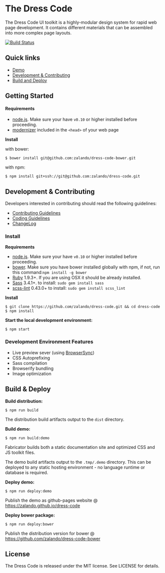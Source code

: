 # The Dress Code

The Dress Code UI toolkit is a highly-modular design system for rapid web page development. It contains different materials that can be assembled into more complex page layouts.

[![Build Status](https://travis-ci.org/zalando/dress-code.svg)](https://travis-ci.org/zalando/dress-code)

## Quick links

* [Demo](http://zalando.github.io/dress-code/)
* [Development & Contributing](#development)
* [Build and Deploy](#build-and-deploy)

## Getting Started

#### Requirements

* [node.js](http://nodejs.org). Make sure your have `v0.10` or higher installed before proceeding.
* [modernizer](https://modernizr.com/) included in the ```<head>``` of your web page

**Install**

with bower:

```
$ bower install git@github.com:zalando/dress-code-bower.git
```

with npm:

```
$ npm install git+ssh://git@github.com:zalando/dress-code.git
```

## <a name="development"> Development & Contributing

Developers interested in contributing should read the following guidelines:

- [Contributing Guidelines](docs/guides/CONTRIBUTING.md)
- [Coding Guidelines](docs/guides/CODING.md)
- [ChangeLog](CHANGELOG.md)


### Install

**Requirements**

* [node.js](http://nodejs.org). Make sure your have `v0.10` or higher installed before proceeding.
* [bower](http://bower.io/). Make sure you have bower installed globally with npm, if not, run this command:```npm install -g bower```
* [Ruby](https://www.ruby-lang.org/en/documentation/installation/) 1.9.3+. If you are using OSX it should be already installed.
* [Sass](http://sass-lang.com/install) 3.4.1+. to install: ```sudo gem install sass```
* [scss-lint](https://github.com/brigade/scss-lint) 0.43.0+ to install: ```sudo gem install scss_lint```

**Install**

```
$ git clone https://github.com/zalando/dress-code.git && cd dress-code
$ npm install
```

**Start the local development environment:**

```
$ npm start
```

### Development Environment Features

- Live preview sever (using [BrowserSync](http://www.browsersync.io/))
- CSS Autoprefixing
- Sass compilation
- Browserify bundling
- Image optimization

## <a name="build-and-deploy"> Build & Deploy

**Build distribution:**

```
$ npm run build
```

The distribution build artifacts output to the `dist` directory.


**Build demo:**

```
$ npm run build:demo
```

Fabricator builds both a static documentation site and optimized CSS and JS toolkit files.

The demo build artifacts output to the `.tmp/.demo` directory. This can be deployed to any static hosting environment - no language runtime or database is required.


**Deploy demo:**

```
$ npm run deploy:demo
```

Publish the demo as github-pages website @ https://zalando.github.io/dress-code


**Deploy bower package:**

```
$ npm run deploy:bower
```

Publish the distribution version for bower @ https://github.com/zalando/dress-code-bower  

## License

The Dress Code is released under the MIT license. See LICENSE for details.
